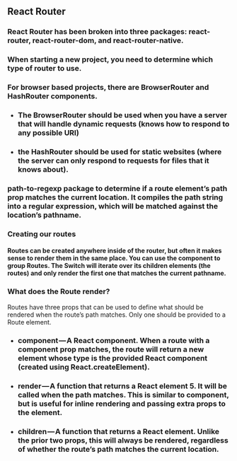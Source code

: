 ## React Router 

### React Router has been broken into three packages: react-router, react-router-dom, and react-router-native.

### When starting a new project, you need to determine which type of router to use. 
### For browser based projects, there are BrowserRouter and HashRouter components.
- ### The BrowserRouter should be used when you have a server that will handle dynamic requests (knows how to respond to any possible URI)
- ### the HashRouter should be used for static websites (where the server can only respond to requests for files that it knows about).


### path-to-regexp package to determine if a route element’s path prop matches the current location. It compiles the path string into a regular expression, which will be matched against the location’s pathname.

### Creating our routes
#### Routes can be created anywhere inside of the router, but often it makes sense to render them in the same place. You can use the <Switch> component to group Routes. The Switch will iterate over its children elements (the routes) and only render the first one that matches the current pathname.


### What does the Route render?
Routes have three props that can be used to define what should be rendered when the route’s path matches. Only one should be provided to a Route element.

- ### component — A React component. When a route with a component prop matches, the route will return a new element whose type is the provided React component (created using React.createElement).
- ### render — A function that returns a React element 5. It will be called when the path matches. This is similar to component, but is useful for inline rendering and passing extra props to the element.
- ### children — A function that returns a React element. Unlike the prior two props, this will always be rendered, regardless of whether the route’s path matches the current location.

